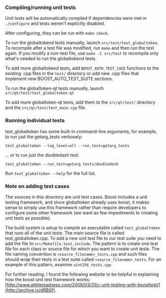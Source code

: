 ### Compiling/running unit tests

Unit tests will be automatically compiled if dependencies were met in `./configure`
and tests weren't explicitly disabled.

After configuring, they can be run with `make check`.

To run the globaltokend tests manually, launch `src/test/test_globaltoken`. To recompile
after a test file was modified, run `make` and then run the test again. If you
modify a non-test file, use `make -C src/test` to recompile only what's needed
to run the globaltokend tests.

To add more globaltokend tests, add `BOOST_AUTO_TEST_CASE` functions to the existing
.cpp files in the `test/` directory or add new .cpp files that
implement new BOOST_AUTO_TEST_SUITE sections.

To run the globaltoken-qt tests manually, launch `src/qt/test/test_globaltoken-qt`

To add more globaltoken-qt tests, add them to the `src/qt/test/` directory and
the `src/qt/test/test_main.cpp` file.

### Running individual tests

test_globaltoken has some built-in command-line arguments; for
example, to run just the getarg_tests verbosely:

    test_globaltoken --log_level=all --run_test=getarg_tests

... or to run just the doubledash test:

    test_globaltoken --run_test=getarg_tests/doubledash

Run `test_globaltoken --help` for the full list.

### Note on adding test cases

The sources in this directory are unit test cases.  Boost includes a
unit testing framework, and since globaltoken already uses boost, it makes
sense to simply use this framework rather than require developers to
configure some other framework (we want as few impediments to creating
unit tests as possible).

The build system is setup to compile an executable called `test_globaltoken`
that runs all of the unit tests.  The main source file is called
test_globaltoken.cpp. To add a new unit test file to our test suite you need 
to add the file to `src/Makefile.test.include`. The pattern is to create 
one test file for each class or source file for which you want to create 
unit tests.  The file naming convention is `<source_filename>_tests.cpp` 
and such files should wrap their tests in a test suite 
called `<source_filename>_tests`. For an example of this pattern, 
examine `uint256_tests.cpp`.

For further reading, I found the following website to be helpful in
explaining how the boost unit test framework works:
[http://www.alittlemadness.com/2009/03/31/c-unit-testing-with-boosttest/](http://archive.is/dRBGf).
